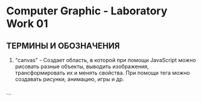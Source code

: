 Computer Graphic - Laboratory Work 01
=====================
ТЕРМИНЫ И ОБОЗНАЧЕНИЯ
-----------------------------------
1) "canvas" - Создает область, в которой при помощи JavaScript можно рисовать разные объекты, выводить изображения, трансформировать их и менять свойства. При помощи тега <canvas> можно создавать рисунки, анимацию, игры и др. 
   ```html
<meta name="viewport" content="width=device-width, initial-scale=1.0">
```
